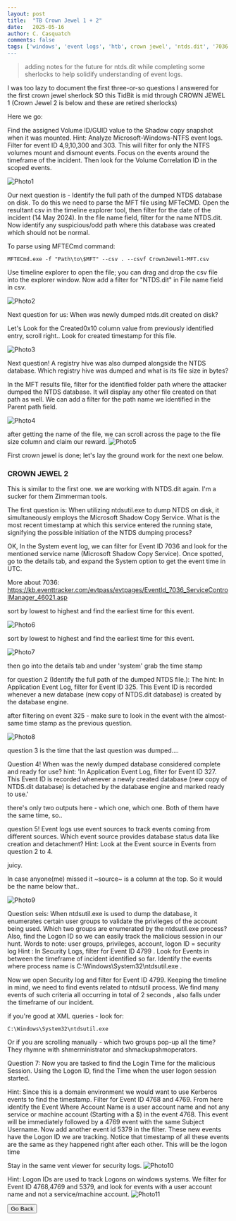 ```yaml
---
layout: post
title:  "TB Crown Jewel 1 + 2"
date:   2025-05-16
author: C. Casquatch
comments: false
tags: ['windows', 'event logs', 'htb', crown jewel', 'ntds.dit', '7036', '325', '327']
---
```


> adding notes for the future for ntds.dit while completing some sherlocks to help solidify understanding of event logs.

I was too lazy to document the first three-or-so questions I answered for the first crown jewel sherlock SO this TidBit is mid through CROWN JEWEL 1 (Crown Jewel 2 is below and these are retired sherlocks)

Here we go:

Find the assigned Volume ID/GUID value to the Shadow copy snapshot when it was mounted.
Hint: Analyze Microsoft-Windows-NTFS event logs. Filter for event ID 4,9,10,300 and 303. This will filter for
only the NTFS volumes mount and dismount events. Focus on the events around the timeframe of the
incident. Then look for the Volume Correlation ID in the scoped events.

![Photo1](/assets/images/crownjewel1/task4filtering.png)

Our next question is - Identify the full path of the dumped NTDS database on disk.
To do this we need to parse the MFT file using MFTeCMD. Open the resultant csv in the timeline explorer tool, then filter for
the date of the incident (14 May 2024). In the file name field, filter for the name NTDS.dit. Now identify any
suspicious/odd path where this database was created which should not be normal.

To parse using MFTECmd
command: 
```
MFTECmd.exe -f "Path\to\$MFT" --csv . --csvf CrownJewel1-MFT.csv
```

Use timeline explorer to open the file; you can drag and drop the csv file into the explorer window.
Now add a filter for "NTDS.dit" in File name field in csv.

![Photo2](/assets/images/crownjewel1/timelineexplorer.png)

Next question for us: When was newly dumped ntds.dit created on disk?

Let's Look for the Created0x10 column value from previously identified entry, scroll right..
Look for created timestamp for this file.

![Photo3](/assets/images/crownjewel1/createdcolumn.png)

Next question! 
A registry hive was also dumped alongside the NTDS database. Which registry hive was dumped and
what is its file size in bytes?

In the MFT results file, filter for the identified folder path where the attacker dumped the NTDS
database. It will display any other file created on that path as well.
We can add a filter for the path name we identified in the Parent path field.

![Photo4](/assets/images/crownjewel1/parentpathfilter.png)

after getting the name of the file, we can scroll across the page to the file size column and claim our reward. 
![Photo5](/assets/images/crownjewel1/filesize.png)

First crown jewel is done; let's lay the ground work for the next one below. 

### CROWN JEWEL 2

This is similar to the first one. we are working with NTDS.dit again. I'm a sucker for them Zimmerman tools.

The first question is: When utilizing ntdsutil.exe to dump NTDS on disk, it simultaneously employs the Microsoft Shadow
Copy Service. What is the most recent timestamp at which this service entered the running state, signifying
the possible initiation of the NTDS dumping process?

OK, In the System event log, we can filter for Event ID 7036 and look for the mentioned service name (Microsoft Shadow
Copy Service). Once spotted, go to the details tab, and expand the System option to get the event time in UTC.

More about 7036: https://kb.eventtracker.com/evtpass/evtpages/EventId_7036_ServiceControlManager_46021.asp

sort by lowest to highest and find the earliest time for this event.

![Photo6](/assets/images/crownjewel2/7036.png)

sort by lowest to highest and find the earliest time for this event.

![Photo7](/assets/images/crownjewel2/runningstate.png)

then go into the details tab and under 'system' grab the time stamp

for question 2 (Identify the full path of the dumped NTDS file.):
The hint: In Application Event Log, filter for Event ID 325. This Event ID is recorded whenever a new database (new copy of NTDS.dit database) is created by the database engine.

after filtering on event 325 - make sure to look in the event with the almost-same time stamp as the previous question.

![Photo8](/assets/images/crownjewel2/afterfiltering.png)

question 3 is the time that the last question was dumped....

Question 4! When was the newly dumped database considered complete and ready for use?
hint: 'In Application Event Log, filter for Event ID 327. This Event ID is recorded whenever a newly created database (new copy of NTDS.dit database) is detached by the database engine and marked ready to use.'

there's only two outputs here - which one, which one. 
Both of them have the same time, so..

question 5! Event logs use event sources to track events coming from different sources. Which event source provides database status data like creation and detachment?
Hint: Look at the Event source in Events from question 2 to 4.

juicy. 

In case anyone(me) missed it ~source~ is a column at the top. So it would be the name below that..

![Photo9](/assets/images/crownjewel2/source.png)

Question seis: When ntdsutil.exe is used to dump the database, it enumerates certain user groups to validate the
privileges of the account being used. Which two groups are enumerated by the ntdsutil.exe process? Also,
find the Logon ID so we can easily track the malicious session in our hunt.
Words to note: user groups, privileges, account, logon ID = security log
Hint : In Security Logs, filter for Event ID 4799 . Look for Events in between the timeframe of incident
identified so far. Identify the events where process name is C:\Windows\System32\ntdsutil.exe .

Now we open Security log and filter for Event ID 4799. Keeping the timeline in mind, we need to find events
related to ntdsutil process. We find many events of such criteria all occurring in total of 2 seconds , also falls
under the timeframe of our incident.

if you're good at XML queries - look for:
```
C:\Windows\System32\ntdsutil.exe
```

Or if you are scrolling manually - which two groups pop-up all the time? They rhymne with shmerministrator and shmackupshmoperators. 

Question 7: Now you are tasked to find the Login Time for the malicious Session. Using the Logon ID, find the Time when the user logon session started.

Hint: Since this is a domain environment we would want to use Kerberos events to find the timestamp. 
Filter for Event ID 4768 and 4769. From here identify the Event Where Account Name is a user account name and not any service or machine account (Starting with a $) in the event 4768. 
This event will be immediately followed by a 4769 event with the same Subject Username. 
Now add another event id 5379 in the filter. These new events have the Logon ID we are tracking. Notice that timestamp of all these events are the same as they happened right after each other. This will be the logon time

Stay in the same vent viewer for security logs.
![Photo10](/assets/images/crownjewel2/47684769.png)

Hint: Logon IDs are used to track Logons on windows systems. We filter for Event ID 4768,4769 and 5379, and
look for events with a user account name and not a service/machine account.
![Photo11](/assets/images/crownjewel2/useracctevent.png)



<button onclick="history.back()">Go Back</button>
